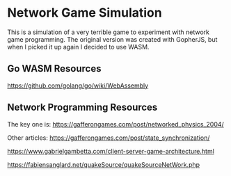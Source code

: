 # Network Game Simulation

This is a simulation of a very terrible game to experiment with network game programming. The original version was created with GopherJS, but when I picked it up again I decided to use WASM.


## Go WASM Resources

https://github.com/golang/go/wiki/WebAssembly


## Network Programming Resources

The key one is:
https://gafferongames.com/post/networked_physics_2004/

Other articles:
https://gafferongames.com/post/state_synchronization/

https://www.gabrielgambetta.com/client-server-game-architecture.html


https://fabiensanglard.net/quakeSource/quakeSourceNetWork.php
